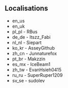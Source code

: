 ## Localisations
- en_us
- en_uk
- pl_pl - RBus
- de_de - Itszz_Fabi
- nl_nl - Siepart
- ko_kr - AsseyGithub
- zh_cn - Junnaturefox
- pt_br - Makzzin 
- es_mx - IceBeam1
- zh_tw - EvanHsieh0415
- ru_ru - SuperRuper1209
- sv_se - sudolev
